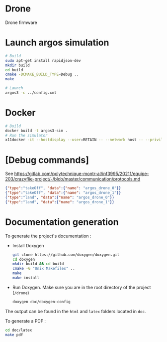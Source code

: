 # Drone

Drone firmware

# Launch argos simulation

```bash
# Build
sudo apt-get install rapidjson-dev
mkdir build
cd build
cmake -DCMAKE_BUILD_TYPE=Debug ..
make

# Launch
argos3 -c ../config.xml
```

# Docker
```bash
# Build
docker build -t argos3-sim .
# Run the simulator
x11docker -it --hostdisplay --user=RETAIN -- --network host -- --privileged argos3-sim argos3 -c /drone/config.xml
```

# [Debug commands]
See https://gitlab.com/polytechnique-montr-al/inf3995/20211/equipe-203/crazyflie-project/-/blob/master/communication/protocols.md
```json
{"type":"takeOff", "data":{"name": "argos_drone_0"}}
{"type":"takeOff", "data":{"name": "argos_drone_1"}}
{"type":"land", "data":{"name": "argos_drone_0"}}
{"type":"land", "data":{"name": "argos_drone_1"}}
```

# Documentation generation
To generate the project's documentation :

* Install Doxygen
  ```bash
  git clone https://github.com/doxygen/doxygen.git
  cd doxygen
  mkdir build && cd build
  cmake -G "Unix Makefiles" ..
  make
  make install
  ```
* Run Doxygen. Make sure you are in the root directory of the project (`/drone`)
  ```bash
  doxygen doc/doxygen-config
  ```

The output can be found in the `html` and `latex` folders located in `doc`.

To generate a PDF :
```bash
cd doc/latex
make pdf
```
